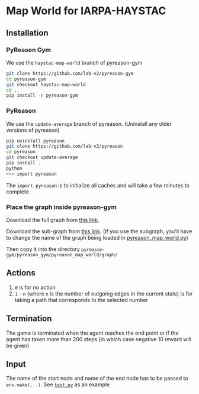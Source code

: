 # Map World for IARPA-HAYSTAC

## Installation

### PyReason Gym
We use the `haystac-map-world` branch of pyreason-gym
```bash
git clone https://github.com/lab-v2/pyreason-gym
cd pyreason-gym
git checkout haystac-map-world
cd ..
pip install -e pyreason-gym
```

### PyReason
We use the `update-average` branch of pyreason. (Uninstall any older versions of pyreason)
```bash
pip uninstall pyreason
git clone https://github.com/lab-v2/pyreason
cd pyreason
git checkout update-average
pip install .
python
>>> import pyreason
```
The `import pyreason` is to initialize all caches and will take a few minutes to complete



### Place the graph inside pyreason-gym
Download the full graph from [this link](https://drive.google.com/file/d/1SyMiVpaWePKgoQfyxQ6IhpAyy37e1WtE/view?usp=drive_link).

Download the sub-graph from [this link](https://drive.google.com/file/d/19ZSxXkoZzXxNzOhEwyD62_SKBlRtSo4p/view?usp=drive_link). (If you use the subgraph, you'll have to change the name of the graph being loaded in [pyreason_map_world.py](https://github.com/lab-v2/pyreason-gym/blob/haystac-map-world/pyreason_gym/pyreason_map_world/pyreason_map_world.py#L33))

Then copy it into the directory `pyreason-gym/pyreason_gym/pyreason_map_world/graph/`

## Actions
1. `0` is for no action
2. `1` - `n` (where `n` is the number of outgoing edges in the current state) is for taking a path that corresponds to the selected number

## Termination
The game is terminated when the agent reaches the end point or if the agent has taken more than 200 steps (in which case negative 10 reward will be given)

## Input
The name of the start node and name of the end node has to be passed to `env.make(...)`. See [`test.py`](/test.py) as an example
